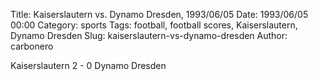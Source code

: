Title: Kaiserslautern vs. Dynamo Dresden, 1993/06/05
Date: 1993/06/05 00:00
Category: sports
Tags: football, football scores, Kaiserslautern, Dynamo Dresden
Slug: kaiserslautern-vs-dynamo-dresden
Author: carbonero


Kaiserslautern 2 - 0 Dynamo Dresden
